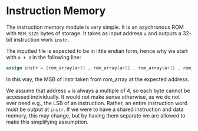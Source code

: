 # Instruction Memory

The instruction memory module is very simple. It is an asychronous ROM with `MEM_SIZE` bytes of storage. It takes as input address `a` and outputs a 32-bit instruction work `instr`. 

The inputted file is expected to be in little endian form, hence why we start with `a + 3` in the following line:

```verilog
assign instr = {rom_array[a+3] , rom_array[a+2] , rom_array[a+1] , rom_array[a] }; // Little endian
```
 In this way, the MSB of instr taken from rom_array at the expected address.

 We assume that address `a` is always a multiple of 4, so each byte cannot be accessed individually. It would not make sense otherwise, as we do not ever need e.g., the LSB of an instruction. Rather, an entire instruction word must be output at `instr`. If we were to have a shared instruction and data memory, this may change, but by having them separate we are allowed to make this simplifying assumption.